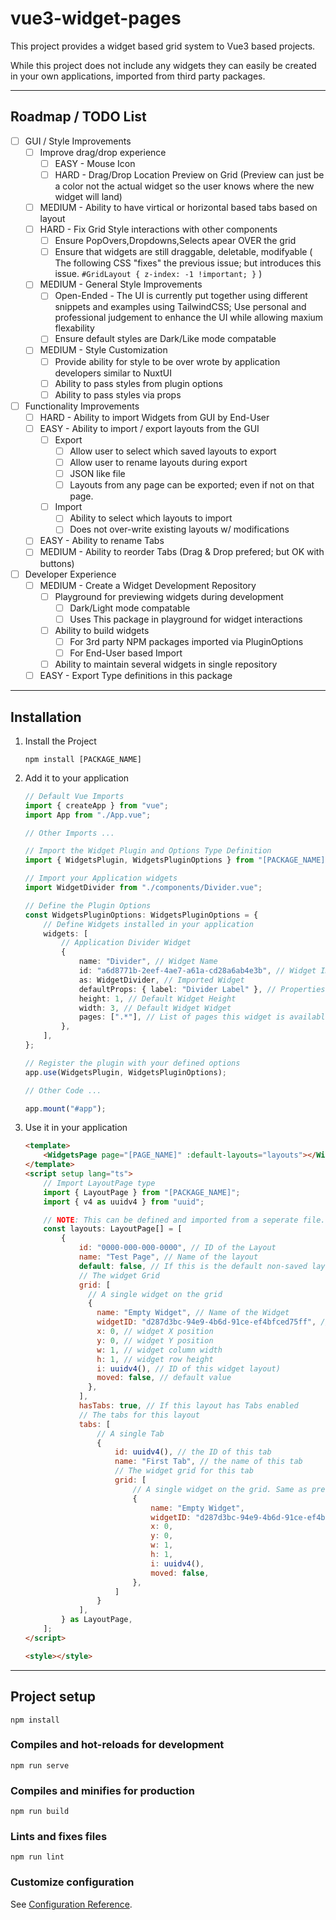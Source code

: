 # vue3-widget-pages

This project provides a widget based grid system to Vue3 based projects.

While this project does not include any widgets they can easily be created in your own applications, imported from third party packages.

-----------------

## Roadmap / TODO List

- [ ] GUI / Style Improvements
    - [ ] Improve drag/drop experience
        - [ ] EASY - Mouse Icon
        - [ ] HARD - Drag/Drop Location Preview on Grid (Preview can just be a color not the actual widget so the user knows where the new widget will land)
    - [ ] MEDIUM - Ability to have virtical or horizontal based tabs based on layout
    - [ ] HARD - Fix Grid Style interactions with other components
        - [ ] Ensure PopOvers,Dropdowns,Selects apear OVER the grid
        - [ ] Ensure that widgets are still draggable, deletable, modifyable 
            ( The following CSS "fixes" the previous issue; but introduces this issue.
            `#GridLayout { z-index: -1 !important; }` )
    - [ ] MEDIUM - General Style Improvements
        - [ ] Open-Ended - The UI is currently put together using different snippets and examples using TailwindCSS; Use personal and professional judgement to enhance the UI while allowing maxium flexability
        - [ ] Ensure default styles are Dark/Like mode compatable
    - [ ] MEDIUM - Style Customization
        - [ ] Provide ability for style to be over wrote by application developers similar to NuxtUI
        - [ ] Ability to pass styles from plugin options
        - [ ] Ability to pass styles via props

- [ ] Functionality Improvements
    - [ ] HARD - Ability to import Widgets from GUI by End-User
    - [ ] EASY - Ability to import / export layouts from the GUI
        - [ ] Export
            - [ ] Allow user to select which saved layouts to export
            - [ ] Allow user to rename layouts during export
            - [ ] JSON like file
            - [ ] Layouts from any page can be exported; even if not on that page.
        - [ ] Import
            - [ ] Ability to select which layouts to import
            - [ ] Does not over-write existing layouts w/ modifications
    - [ ] EASY - Ability to rename Tabs
    - [ ] MEDIUM - Ability to reorder Tabs (Drag & Drop prefered; but OK with buttons)

- [ ] Developer Experience
    - [ ] MEDIUM - Create a Widget Development Repository
        - [ ] Playground for previewing widgets during development
            - [ ] Dark/Light mode compatable
            - [ ] Uses This package in playground for widget interactions
        - [ ] Ability to build widgets
            - [ ] For 3rd party NPM packages imported via PluginOptions
            - [ ] For End-User based Import
        - [ ] Ability to maintain several widgets in single repository
    - [ ] EASY - Export Type definitions in this package

-----------------

## Installation
1) Install the Project
    ```cli
    npm install [PACKAGE_NAME]
    ```
1) Add it to your application
    ```ts
    // Default Vue Imports
    import { createApp } from "vue";
    import App from "./App.vue";

    // Other Imports ...

    // Import the Widget Plugin and Options Type Definition
    import { WidgetsPlugin, WidgetsPluginOptions } from "[PACKAGE_NAME]";

    // Import your Application widgets
    import WidgetDivider from "./components/Divider.vue";

    // Define the Plugin Options
    const WidgetsPluginOptions: WidgetsPluginOptions = {
        // Define Widgets installed in your application
        widgets: [
            // Application Divider Widget
            {
                name: "Divider", // Widget Name
                id: "a6d8771b-2eef-4ae7-a61a-cd28a6ab4e3b", // Widget ID
                as: WidgetDivider, // Imported Widget
                defaultProps: { label: "Divider Label" }, // Properties / Settings for the Widget
                height: 1, // Default Widget Height
                width: 3, // Default Widget Widget
                pages: [".*"], // List of pages this widget is available to (Regex based matching)
            },
        ],
    };

    // Register the plugin with your defined options
    app.use(WidgetsPlugin, WidgetsPluginOptions);

    // Other Code ...

    app.mount("#app");
    ```
1) Use it in your application
    ```html
    <template>
        <WidgetsPage page="[PAGE_NAME]" :default-layouts="layouts"></WidgetsPage>
    </template>
    <script setup lang="ts">
        // Import LayoutPage type
        import { LayoutPage } from "[PACKAGE_NAME]";
        import { v4 as uuidv4 } from "uuid";

        // NOTE: This can be defined and imported from a seperate file.
        const layouts: LayoutPage[] = [
            {
                id: "0000-000-000-0000", // ID of the Layout
                name: "Test Page", // Name of the layout
                default: false, // If this is the default non-saved layout
                // The widget Grid
                grid: [
                  // A single widget on the grid
                  {
                    name: "Empty Widget", // Name of the Widget
                    widgetID: "d287d3bc-94e9-4b6d-91ce-ef4bfced75ff", // The widget ID as defined in the WidgetsPluginOptions
                    x: 0, // widget X position
                    y: 0, // widget Y position
                    w: 1, // widget column width
                    h: 1, // widget row height
                    i: uuidv4(), // ID of this widget layout)
                    moved: false, // default value
                  },
                ],
                hasTabs: true, // If this layout has Tabs enabled
                // The tabs for this layout
                tabs: [
                    // A single Tab
                    {
                        id: uuidv4(), // the ID of this tab
                        name: "First Tab", // the name of this tab
                        // The widget grid for this tab
                        grid: [
                            // A single widget on the grid. Same as previous example
                            {
                                name: "Empty Widget",
                                widgetID: "d287d3bc-94e9-4b6d-91ce-ef4bfced75ff",
                                x: 0,
                                y: 0,
                                w: 1,
                                h: 1,
                                i: uuidv4(),
                                moved: false,
                            },
                        ]
                    }
                ],
            } as LayoutPage,
        ];
    </script>

    <style></style>
    ```

-----------------

## Project setup
```
npm install
```

### Compiles and hot-reloads for development
```
npm run serve
```

### Compiles and minifies for production
```
npm run build
```

### Lints and fixes files
```
npm run lint
```

### Customize configuration
See [Configuration Reference](https://cli.vuejs.org/config/).
